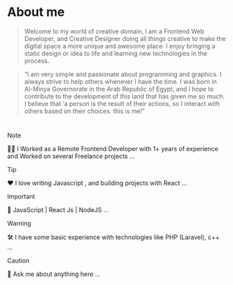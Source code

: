 # **About me**

> Welcome to my world of creative domain, I am a Frontend Web Developer, and Creative Designer doing all things creative to make the digital space a more unique and awesome place. I enjoy bringing a static design or idea to life and learning new technologies in the process.


> “I am very simple and passionate about programming and graphics. I always strive to help others whenever I have the time. I was born in Al-Minya Governorate in the Arab Republic of Egypt, and I hope to contribute to the development of this land that has given me so much. I believe that ‘a person is the result of their actions, so I interact with others based on their choices.
this is me!”

#

> [!NOTE]
> 👨‍💻 I Worked as a Remote Frontend Developer with 1+ years of experience and Worked on several Freelance projects ...

> [!TIP]
> ❤️ I love writing Javascript , and building projects with React ...

> [!IMPORTANT]
> 🖖 JavaScript | React Js | NodeJS ...

> [!WARNING]
> 🛠️ I have some basic experience with technologies like PHP (Laravel), c++ ...

> [!CAUTION]
> 💬 Ask me about anything here ...


<!---
Mostafa1Ezzat/Mostafa1Ezzat is a ✨ special ✨ repository because its `README.md` (this file) appears on your GitHub profile.
You can click the Preview link to take a look at your changes.
--->
